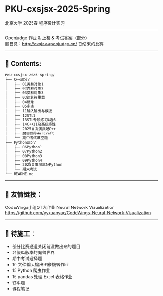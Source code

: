 
# PKU-cxsjsx-2025-Spring

北京大学 2025春 程序设计实习

---

Openjudge 作业 & 上机 & 考试答案（部分）  
题目见：http://cxsjsx.openjudge.cn/ 已结束的比赛

---

## 📁 Contents:
```markdown
PKU-cxsjsx-2025-Spring/
├── C++部分/
│   ├── 01类和对象1
│   ├── 02类和对象2
│   ├── 03类和对象3
│   ├── 03运算符重载
│   ├── 04继承
│   ├── 05多态
│   ├── 11输入输出与模板
│   ├── 12STL1
│   ├── 13STL专项练习8选6
│   ├── 14C++11及高级特性
│   ├── 2025自由演武场C++
│   ├── 魔兽世界Warcraft
│   └── 期中考试填空题
├── Python部分/
│   ├── 06Python1
│   ├── 07Python2
│   ├── 08Python3
│   ├── 09Python4
│   ├── 2025自由演武场Python
│   └── 期末考试
└── README.md
```
---

## 🔗 友情链接：

CodeWings小组QT大作业 Neural Network Visualization
https://github.com/yyxuanyao/CodeWings-Neural-Network-Visualization

---

## 🚧 待施工：

- 部分比赛通道关闭前没做出来的题目  
- 非傻瓜版本的魔兽世界  
- 期中考试选择题  
- 10 文件输入输出图像旋转作业  
- 15 Python 爬虫作业  
- 16 pandas 处理 Excel 表格作业  
- 往年题  
- 课程笔记

